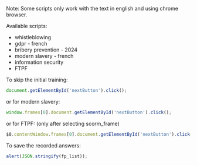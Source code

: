 Note: Some scripts only work with the text in english and using chrome browser.  

Available scripts:
- whistleblowing
- gdpr - french
- bribery prevention - 2024
- modern slavery - french
- information security
- FTPF

To skip the initial training:
```js
document.getElementById('nextButton').click();
```
or for modern slavery:
```js
window.frames[0].document.getElementById('nextButton').click();
```
or for FTPF: (only after selecting scorm_frame)
```js
$0.contentWindow.frames[0].document.getElementById('nextButton').click();
```
To save the recorded answers:
```js
alert(JSON.stringify(fp_list));
```

